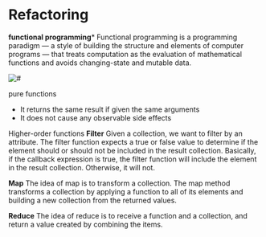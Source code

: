# Refactoring
**functional programming***
Functional programming is a programming paradigm — a style of building the structure and elements of computer programs — that treats computation as the evaluation of mathematical functions and avoids changing-state and mutable data.

![#](https://miro.medium.com/max/700/1*z8UmKXwNQ65H11zMkzRs1w.jpeg)

pure functions
- It returns the same result if given the same arguments 
- It does not cause any observable side effects

Higher-order functions
**Filter**
Given a collection, we want to filter by an attribute. The filter function expects a true or false value to determine if the element should or should not be included in the result collection. Basically, if the callback expression is true, the filter function will include the element in the result collection. Otherwise, it will not.

**Map**
The idea of map is to transform a collection. The map method transforms a collection by applying a function to all of its elements and building a new collection from the returned values.

**Reduce**
The idea of reduce is to receive a function and a collection, and return a value created by combining the items.
